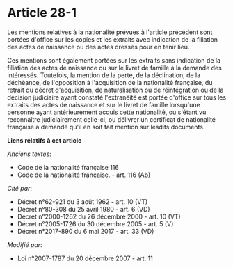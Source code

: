 # Article 28-1

Les mentions relatives à la nationalité prévues à l'article précédent sont portées d'office sur les copies et les extraits
avec indication de la filiation des actes de naissance ou des actes dressés pour en tenir lieu.

Ces mentions sont également portées sur les extraits sans indication de la filiation des actes de naissance ou sur le livret
de famille à la demande des intéressés. Toutefois, la mention de la perte, de la déclination, de la déchéance, de
l'opposition à l'acquisition de la nationalité française, du retrait du décret d'acquisition, de naturalisation ou de
réintégration ou de la décision judiciaire ayant constaté l'extranéité est portée d'office sur tous les extraits des actes de
naissance et sur le livret de famille lorsqu'une personne ayant antérieurement acquis cette nationalité, ou s'étant vu
reconnaître judiciairement celle-ci, ou délivrer un certificat de nationalité française a demandé qu'il en soit fait mention
sur lesdits documents.

**Liens relatifs à cet article**

_Anciens textes_:

  - Code de la nationalité française 116
  - Code de la nationalité française. - art. 116 (Ab)

_Cité par_:

  - Décret n°62-921 du 3 août 1962 - art. 10 (VT)
  - Décret n°80-308 du 25 avril 1980 - art. 6 (VD)
  - Décret n°2000-1262 du 26 décembre 2000 - art. 10 (VT)
  - Décret n°2005-1726 du 30 décembre 2005 - art. 5 (V)
  - Décret n°2017-890 du 6 mai 2017 - art. 33 (VD)

_Modifié par_:

  - Loi n°2007-1787 du 20 décembre 2007 - art. 11

